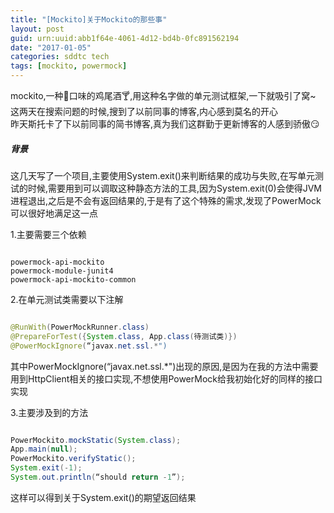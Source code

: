 ```yaml
---
title: "[Mockito]关于Mockito的那些事"
layout: post
guid: urn:uuid:abb1f64e-4061-4d12-bd4b-0fc891562194
date: "2017-01-05"
categories: sddtc tech
tags: [mockito, powermock]
---
```



mockito,一种🌿口味的鸡尾酒🍸,用这种名字做的单元测试框架,一下就吸引了窝~  
这两天在搜索问题的时候,搜到了以前同事的博客,内心感到莫名的开心  
昨天斯托卡了下以前同事的简书博客,真为我们这群勤于更新博客的人感到骄傲😏  


##### 背景  
这几天写了一个项目,主要使用System.exit()来判断结果的成功与失败,在写单元测试的时候,需要用到可以调取这种静态方法的工具,因为System.exit(0)会使得JVM进程退出,之后是不会有返回结果的,于是有了这个特殊的需求,发现了PowerMock可以很好地满足这一点  

1.主要需要三个依赖  

```vim

powermock-api-mockito
powermock-module-junit4
powermock-api-mockito-common

```

2.在单元测试类需要以下注解  

```java

@RunWith(PowerMockRunner.class)
@PrepareForTest({System.class, App.class(待测试类)})
@PowerMockIgnore(“javax.net.ssl.*")

```

其中PowerMockIgnore(“javax.net.ssl.*")出现的原因,是因为在我的方法中需要用到HttpClient相关的接口实现,不想使用PowerMock给我初始化好的同样的接口实现  

3.主要涉及到的方法  

```java

PowerMockito.mockStatic(System.class);
App.main(null);
PowerMockito.verifyStatic();
System.exit(-1);
System.out.println(“should return -1”);


```

这样可以得到关于System.exit()的期望返回结果
